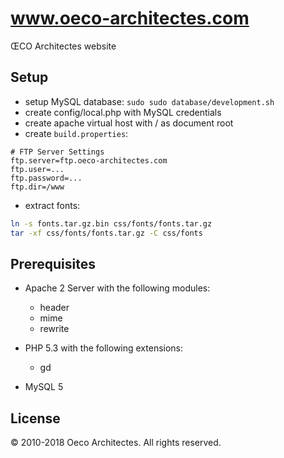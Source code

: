 www.oeco-architectes.com
========================

ŒCO Architectes website

Setup
-----

- setup MySQL database: `sudo sudo database/development.sh`
- create config/local.php with MySQL credentials
- create apache virtual host with / as document root
- create `build.properties`:
```properties
# FTP Server Settings
ftp.server=ftp.oeco-architectes.com
ftp.user=...
ftp.password=...
ftp.dir=/www
```
- extract fonts:
```sh
ln -s fonts.tar.gz.bin css/fonts/fonts.tar.gz
tar -xf css/fonts/fonts.tar.gz -C css/fonts
```

Prerequisites
-------------

- Apache 2 Server with the following modules:
  - header
  - mime
  - rewrite

- PHP 5.3 with the following extensions:
  - gd

- MySQL 5

License
-------

© 2010-2018 Oeco Architectes. All rights reserved.
